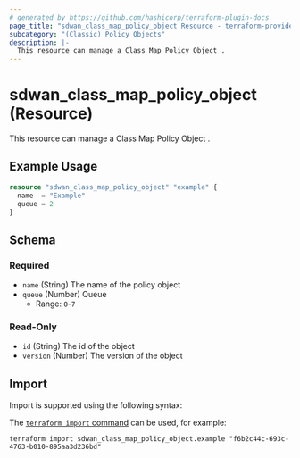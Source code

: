 ```yaml
---
# generated by https://github.com/hashicorp/terraform-plugin-docs
page_title: "sdwan_class_map_policy_object Resource - terraform-provider-sdwan"
subcategory: "(Classic) Policy Objects"
description: |-
  This resource can manage a Class Map Policy Object .
---
```


# sdwan_class_map_policy_object (Resource)

This resource can manage a Class Map Policy Object .

## Example Usage

```terraform
resource "sdwan_class_map_policy_object" "example" {
  name  = "Example"
  queue = 2
}
```

<!-- schema generated by tfplugindocs -->
## Schema

### Required

- `name` (String) The name of the policy object
- `queue` (Number) Queue
  - Range: `0`-`7`

### Read-Only

- `id` (String) The id of the object
- `version` (Number) The version of the object

## Import

Import is supported using the following syntax:

The [`terraform import` command](https://developer.hashicorp.com/terraform/cli/commands/import) can be used, for example:

```shell
terraform import sdwan_class_map_policy_object.example "f6b2c44c-693c-4763-b010-895aa3d236bd"
```

